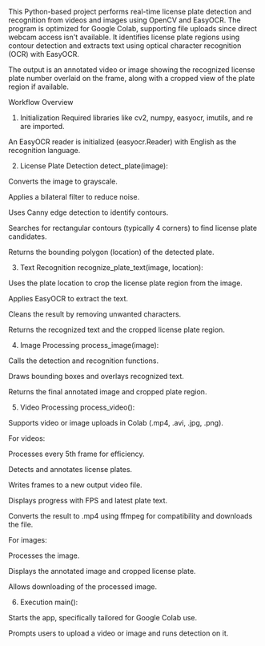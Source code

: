 
This Python-based project performs real-time license plate detection and recognition from videos and images using OpenCV and EasyOCR. The program is optimized for Google Colab, supporting file uploads since direct webcam access isn't available. It identifies license plate regions using contour detection and extracts text using optical character recognition (OCR) with EasyOCR.

The output is an annotated video or image showing the recognized license plate number overlaid on the frame, along with a cropped view of the plate region if available.

Workflow Overview

1. Initialization
Required libraries like cv2, numpy, easyocr, imutils, and re are imported.

An EasyOCR reader is initialized (easyocr.Reader) with English as the recognition language.

2. License Plate Detection
detect_plate(image):

Converts the image to grayscale.

Applies a bilateral filter to reduce noise.

Uses Canny edge detection to identify contours.

Searches for rectangular contours (typically 4 corners) to find license plate candidates.

Returns the bounding polygon (location) of the detected plate.

3. Text Recognition
recognize_plate_text(image, location):

Uses the plate location to crop the license plate region from the image.

Applies EasyOCR to extract the text.

Cleans the result by removing unwanted characters.

Returns the recognized text and the cropped license plate region.

4. Image Processing
process_image(image):

Calls the detection and recognition functions.

Draws bounding boxes and overlays recognized text.

Returns the final annotated image and cropped plate region.

5. Video Processing
process_video():

Supports video or image uploads in Colab (.mp4, .avi, .jpg, .png).

For videos:

Processes every 5th frame for efficiency.

Detects and annotates license plates.

Writes frames to a new output video file.

Displays progress with FPS and latest plate text.

Converts the result to .mp4 using ffmpeg for compatibility and downloads the file.

For images:

Processes the image.

Displays the annotated image and cropped license plate.

Allows downloading of the processed image.

6. Execution
main():

Starts the app, specifically tailored for Google Colab use.

Prompts users to upload a video or image and runs detection on it.

